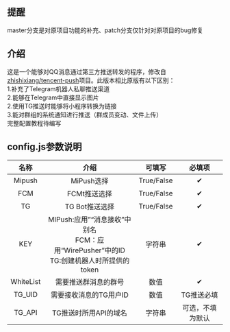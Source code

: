 ## 提醒
master分支是对原项目功能的补充、patch分支仅针对对原项目的bug修复
## 介绍
这是一个能够对QQ消息通过第三方推送转发的程序，修改自<a href="https://github.com/zhishixiang/tencent-push">zhishixiang/tencent-push</a>项目。此版本相比原版有以下区别：  
1.补充了Telegram机器人私聊推送渠道<br>
2.能够在Telegram中直接显示图片<br>
2.使用TG推送时能够将小程序转换为链接<br>
3.能对群组的系统通知进行推送（群成员变动、文件上传）<br>
完整配置教程待编写
## config.js参数说明
|    名称     |                                  介绍                                   |    可填写     |   必填项    |
|:---------:|:---------------------------------------------------------------------:|:----------:|:--------:|
|  Mipush   |                               MiPush选择                                | True/False |    ✔     |
|    FCM    |                               FCMt推送选择                                | True/False |    ✔     |
|    TG     |                              TG Bot推送选择                               | True/False |    ✔     |
|    KEY    | MIPush:应用”“消息接收”中别名<br/>FCM：应用“WirePusher”中的ID<br/>TG:创建机器人时所提供的token |    字符串     |    ✔     |
| WhiteList |                              需要推送群消息的群号                               |     数值     |    ✔     |
|  TG_UID   |                             需要接收消息的TG用户ID                             |     数值     |  TG推送必填  |
|  TG_API   |                             TG推送时所用API的域名                             |    字符串     |  可选，不填为默认  |


